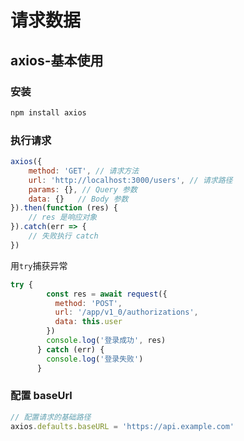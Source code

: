 # 请求数据

## axios-基本使用

### 安装

```bash
npm install axios
```

### 执行请求

```js
axios({
	method: 'GET', // 请求方法
	url: 'http://localhost:3000/users', // 请求路径
    params: {}, // Query 参数
    data: {}   // Body 参数
}).then(function (res) {
    // res 是响应对象
}).catch(err => { 
    // 失败执行 catch
})
```

用`try`捕获异常

```javascript
try {
        const res = await request({
          method: 'POST',
          url: '/app/v1_0/authorizations',
          data: this.user
        })
        console.log('登录成功', res)
      } catch (err) {
        console.log('登录失败')
      }
```



### 配置 baseUrl

```js
// 配置请求的基础路径
axios.defaults.baseURL = 'https://api.example.com'
```

